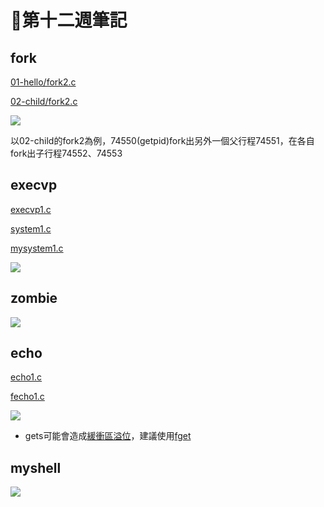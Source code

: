 # 📖第十二週筆記

## fork

[01-hello/fork2.c](https://github.com/nohano1l/sp109b/blob/main/note/week12/fork2-1.c)

[02-child/fork2.c](https://github.com/nohano1l/sp109b/blob/main/note/week12/fork2-2.c)

![](https://nohano1l.github.io/sp109b/note/week12/picture/1.png)

以02-child的fork2為例，74550(getpid)fork出另外一個父行程74551，在各自fork出子行程74552、74553

## execvp

[execvp1.c](https://github.com/nohano1l/sp109b/blob/main/note/week12/execvp1.c)

[system1.c](https://github.com/nohano1l/sp109b/blob/main/note/week12/system1.c)

[mysystem1.c](https://github.com/nohano1l/sp109b/blob/main/note/week12/mysystem1.c)

![](https://nohano1l.github.io/sp109b/note/week12/picture/2.png)

## zombie

![](https://nohano1l.github.io/sp109b/note/week12/picture/3.png)

## echo

[echo1.c](https://github.com/nohano1l/sp109b/blob/main/note/week12/echo1.c)

[fecho1.c](https://github.com/nohano1l/sp109b/blob/main/note/week12/fecho1.c)

![](https://nohano1l.github.io/sp109b/note/week12/picture/4.png)

* gets可能會造成[緩衝區溢位](https://zh.wikipedia.org/wiki/%E7%BC%93%E5%86%B2%E5%8C%BA%E6%BA%A2%E5%87%BA?fbclid=IwAR0AMd9Obb24-ykQNm7KC_rF3BNLOrYBOZkZ8q7SQusNeaeuqh-Ck1Exi9M)，建議使用[fget](http://tw.gitbook.net/c_standard_library/c_function_fgets.html)

## myshell

![](https://nohano1l.github.io/sp109b/note/week12/picture/5.png)